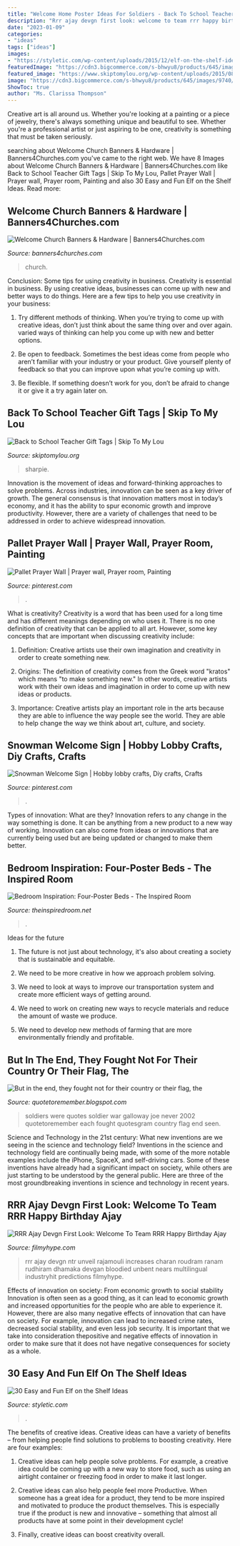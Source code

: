 ```yaml
---
title: "Welcome Home Poster Ideas For Soldiers - Back To School Teacher Gift Tags"
description: "Rrr ajay devgn first look: welcome to team rrr happy birthday ajay"
date: "2023-01-09"
categories:
- "ideas"
tags: ["ideas"]
images:
- "https://styletic.com/wp-content/uploads/2015/12/elf-on-the-shelf-ideas/29-elf-on-the-shelf-ideas.jpg"
featuredImage: "https://cdn3.bigcommerce.com/s-bhwyu8/products/645/images/9740/ChurchBanner_Welcome-V108__87150.1447440893.800.800.jpg?c=2"
featured_image: "https://www.skiptomylou.org/wp-content/uploads/2015/08/sharpie-marker-teacher-gift-1.jpg"
image: "https://cdn3.bigcommerce.com/s-bhwyu8/products/645/images/9740/ChurchBanner_Welcome-V108__87150.1447440893.800.800.jpg?c=2"
ShowToc: true
author: "Ms. Clarissa Thompson"
---
```



Creative art is all around us. Whether you're looking at a painting or a piece of jewelry, there's always something unique and beautiful to see. Whether you're a professional artist or just aspiring to be one, creativity is something that must be taken seriously.

	

		
searching about Welcome Church Banners &amp; Hardware | Banners4Churches.com you've came to the right web. We have 8 Images about Welcome Church Banners &amp; Hardware | Banners4Churches.com like Back to School Teacher Gift Tags | Skip To My Lou, Pallet Prayer Wall | Prayer wall, Prayer room, Painting and also 30 Easy and Fun Elf on the Shelf Ideas. Read more:
		
    
## Welcome Church Banners &amp; Hardware | Banners4Churches.com

<img loading=lazy src="https://cdn3.bigcommerce.com/s-bhwyu8/products/645/images/9740/ChurchBanner_Welcome-V108__87150.1447440893.800.800.jpg?c=2" onerror="this.onerror=null;this.src='https://tse2.mm.bing.net/th?id=OIP.EsEMW3unTPtykG47jqOReQAAAA&amp;pid=15.1';" alt="Welcome Church Banners &amp; Hardware | Banners4Churches.com">

_Source: banners4churches.com_

>church. 

	

Conclusion: Some tips for using creativity in business.
Creativity is essential in business. By using creative ideas, businesses can come up with new and better ways to do things. Here are a few tips to help you use creativity in your business:
1. Try different methods of thinking. When you’re trying to come up with creative ideas, don’t just think about the same thing over and over again. varied ways of thinking can help you come up with new and better options.

2. Be open to feedback. Sometimes the best ideas come from people who aren’t familiar with your industry or your product. Give yourself plenty of feedback so that you can improve upon what you’re coming up with.

3. Be flexible. If something doesn’t work for you, don’t be afraid to change it or give it a try again later on.

    
## Back To School Teacher Gift Tags | Skip To My Lou

<img loading=lazy src="https://www.skiptomylou.org/wp-content/uploads/2015/08/sharpie-marker-teacher-gift-1.jpg" onerror="this.onerror=null;this.src='https://tse1.mm.bing.net/th?id=OIP._ifbbpwNg3jfp5PvoOgmygHaLH&amp;pid=15.1';" alt="Back to School Teacher Gift Tags | Skip To My Lou">

_Source: skiptomylou.org_

>sharpie. 

	

Innovation is the movement of ideas and forward-thinking approaches to solve problems. Across industries, innovation can be seen as a key driver of growth. The general consensus is that innovation matters most in today’s economy, and it has the ability to spur economic growth and improve productivity. However, there are a variety of challenges that need to be addressed in order to achieve widespread innovation.

    
## Pallet Prayer Wall | Prayer Wall, Prayer Room, Painting

<img loading=lazy src="https://i.pinimg.com/736x/dc/5b/0e/dc5b0e129067453c3d820528ad3cf511--prayer-wall-diy-upcycling.jpg" onerror="this.onerror=null;this.src='https://tse3.mm.bing.net/th?id=OIP.BObwrLu8cPEFbfEG8u8bhAHaHa&amp;pid=15.1';" alt="Pallet Prayer Wall | Prayer wall, Prayer room, Painting">

_Source: pinterest.com_

>. 

	

What is creativity?
Creativity is a word that has been used for a long time and has different meanings depending on who uses it. There is no one definition of creativity that can be applied to all art. However, some key concepts that are important when discussing creativity include:
1) Definition: Creative artists use their own imagination and creativity in order to create something new.

2) Origins: The definition of creativity comes from the Greek word "kratos" which means "to make something new." In other words, creative artists work with their own ideas and imagination in order to come up with new ideas or products.

3) Importance: Creative artists play an important role in the arts because they are able to influence the way people see the world. They are able to help change the way we think about art, culture, and society.

    
## Snowman Welcome Sign | Hobby Lobby Crafts, Diy Crafts, Crafts

<img loading=lazy src="https://i.pinimg.com/736x/17/c1/33/17c1332f15d8c6151cfd70b4b1c202f2.jpg" onerror="this.onerror=null;this.src='https://tse1.mm.bing.net/th?id=OIP.sbong4rNo4Qk3DOBVUBK0AHaJ3&amp;pid=15.1';" alt="Snowman Welcome Sign | Hobby lobby crafts, Diy crafts, Crafts">

_Source: pinterest.com_

>. 

	

Types of innovation: What are they?
Innovation refers to any change in the way something is done. It can be anything from a new product to a new way of working. Innovation can also come from ideas or innovations that are currently being used but are being updated or changed to make them better.

    
## Bedroom Inspiration: Four-Poster Beds - The Inspired Room

<img loading=lazy src="https://theinspiredroom.net/wp-content/uploads/2017/04/Sarah-richardson-design-four-poster-bed.jpeg" onerror="this.onerror=null;this.src='https://tse3.mm.bing.net/th?id=OIP.bW5tQwnu1ZJZE4gP-EsxHgHaJ4&amp;pid=15.1';" alt="Bedroom Inspiration: Four-Poster Beds - The Inspired Room">

_Source: theinspiredroom.net_

>. 

	

Ideas for the future
1. The future is not just about technology, it's also about creating a society that is sustainable and equitable.
2. We need to be more creative in how we approach problem solving.

3. We need to look at ways to improve our transportation system and create more efficient ways of getting around.

4. We need to work on creating new ways to recycle materials and reduce the amount of waste we produce.

5. We need to develop new methods of farming that are more environmentally friendly and profitable.

    
## But In The End, They Fought Not For Their Country Or Their Flag, The

<img loading=lazy src="http://1.bp.blogspot.com/-1DBy64388ik/ULnl_HpHGbI/AAAAAAAAE7g/BOCpVsKfa4w/s1600/we_were_soldiers+1.jpg" onerror="this.onerror=null;this.src='https://tse4.mm.bing.net/th?id=OIP.d5ZHPi5gNWpct0pN8j2_xQHaFj&amp;pid=15.1';" alt="But in the end, they fought not for their country or their flag, the">

_Source: quotetoremember.blogspot.com_

>soldiers were quotes soldier war galloway joe never 2002 quotetoremember each fought quotesgram country flag end seen. 

	

Science and Technology in the 21st century: What new inventions are we seeing in the science and technology field?
Inventions in the science and technology field are continually being made, with some of the more notable examples include the iPhone, SpaceX, and self-driving cars. Some of these inventions have already had a significant impact on society, while others are just starting to be understood by the general public. Here are three of the most groundbreaking inventions in science and technology in recent years.

    
## RRR Ajay Devgn First Look: Welcome To Team RRR Happy Birthday Ajay

<img loading=lazy src="https://filmyhype.com/wp-content/uploads/2021/04/RRR-Ajay-Devgn-First-Look.jpg" onerror="this.onerror=null;this.src='https://tse4.mm.bing.net/th?id=OIP.EmFkb3EB7eK6IFeKZ8BJWgHaEk&amp;pid=15.1';" alt="RRR Ajay Devgn First Look: Welcome To Team RRR Happy Birthday Ajay">

_Source: filmyhype.com_

>rrr ajay devgn ntr unveil rajamouli increases charan roudram ranam rudhiram dhamaka devgan bloodied unbent nears multilingual industryhit predictions filmyhype. 

	

Effects of innovation on society: From economic growth to social stability
Innovation is often seen as a good thing, as it can lead to economic growth and increased opportunities for the people who are able to experience it. However, there are also many negative effects of innovation that can have on society. For example, innovation can lead to increased crime rates, decreased social stability, and even less job security. It is important that we take into consideration thepositive and negative effects of innovation in order to make sure that it does not have negative consequences for society as a whole.

    
## 30 Easy And Fun Elf On The Shelf Ideas

<img loading=lazy src="https://styletic.com/wp-content/uploads/2015/12/elf-on-the-shelf-ideas/29-elf-on-the-shelf-ideas.jpg" onerror="this.onerror=null;this.src='https://tse1.mm.bing.net/th?id=OIP.qlVepWqHWMlHfzgJzHWLLwHaL_&amp;pid=15.1';" alt="30 Easy and Fun Elf on the Shelf Ideas">

_Source: styletic.com_

>. 

	

The benefits of creative ideas.
Creative ideas can have a variety of benefits – from helping people find solutions to problems to boosting creativity. Here are four examples:
1. Creative ideas can help people solve problems. For example, a creative idea could be coming up with a new way to store food, such as using an airtight container or freezing food in order to make it last longer.

2. Creative ideas can also help people feel more Productive. When someone has a great idea for a product, they tend to be more inspired and motivated to produce the product themselves. This is especially true if the product is new and innovative – something that almost all products have at some point in their development cycle!

3. Finally, creative ideas can boost creativity overall.

